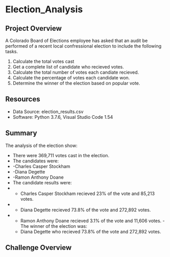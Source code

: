 # Election_Analysis

## Project Overview
A Colorado Board of Elections employee has asked that an audit be performed of a recent local confressional election to include the following tasks. 

1. Calculate the total votes cast
2. Get a complete list of candidate who recieved votes. 
3. Calculate the total number of votes each candiate recieved. 
4. Calculate the percentage of votes each candidate won. 
5. Determine the winner of the election based on popular vote. 

## Resources
- Data Source: election_results.csv
- Software: Python 3.7.6, Visual Studio Code 1.54

## Summary
The analysis of the election show:
- There were 369,711 votes cast in the election.
- The candidates were:
-   -Charles Casper Stockham
-   -Diana Degette
-   -Ramon Anthony Doane
- The candidate results were:
-   - Charles Casper Stockham recieved 23% of the vote and 85,213 votes.
-   - Diana Degette recieved 73.8% of the vote and 272,892 votes.
-   - Ramon Anthony Doane recieved 3.1% of the vote and 11,606 votes.
-The winner of the election was:
    - Diana Degette who recieved 73.8% of the vote and 272,892 votes.

## Challenge Overview
